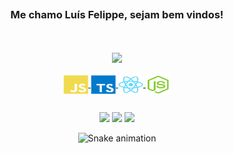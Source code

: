 ##

<div align="center">
    <h3>Me chamo Luís Felippe, sejam bem vindos!
  </div>
  <br>
  <br>


<div align="center">
  <a href="https://github.com/LuisFelippeMedeiros">
  <img height="280em" src="[https://media.discordapp.net/attachments/1011337094632849540/1011337154934349954/Ativo_1-depositphotos-bgremover.png](https://github.com/LuisFelippeMedeiros/LuisFelippeMedeiros/blob/main/Ativo%201-depositphotos-bgremover.png)?width=462&height=468"/>
</div>
<div style="display: inline_block" align="center"><br>
  <img align="center" alt="Luis-Js" height="30" width="40" src="https://raw.githubusercontent.com/devicons/devicon/master/icons/javascript/javascript-plain.svg">
  <img align="center" alt="Luis-Ts" height="30" width="40" src="https://raw.githubusercontent.com/devicons/devicon/master/icons/typescript/typescript-plain.svg">
  <img align="center" alt="Luis-React" height="30" width="40" src="https://raw.githubusercontent.com/devicons/devicon/master/icons/react/react-original.svg">
  <img align="center" alt="Luis-Node" height="30" width="40" src="https://raw.githubusercontent.com/devicons/devicon/master/icons/nodejs/nodejs-original.svg">
  
  ##
 
<div> 
  <a href="https://instagram.com/felippemedeiros" target="_blank"><img src="https://img.shields.io/badge/-Instagram-%23E4405F?style=for-the-badge&logo=instagram&logoColor=white" target="_blank"></a>
  <a href = "mailto:lfelippemedeiros@gmail.com"><img src="https://img.shields.io/badge/-Gmail-%23333?style=for-the-badge&logo=gmail&logoColor=white" target="_blank"></a>
  <a href="https://www.linkedin.com/in/luis-felippe-pereira-de-medeiros-8aa56329/" target="_blank"><img src="https://img.shields.io/badge/-LinkedIn-%230077B5?style=for-the-badge&logo=linkedin&logoColor=white" target="_blank"></a> 
 
  ![Snake animation](https://github.com/LuisFelippeMedeiros/LuisFelippeMedeiros/blob/output/github-contribution-grid-snake.svg)
 
</div>
